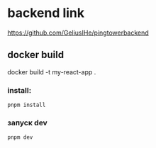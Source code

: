 # backend link
https://github.com/GeliusIHe/pingtowerbackend



## docker build

docker build -t my-react-app .


### install:
```
pnpm install
```

### запуск dev
```
pnpm dev
```



[//]: # (# React + TypeScript + Vite)

[//]: # ()
[//]: # (This template provides a minimal setup to get React working in Vite with HMR and some ESLint rules.)

[//]: # ()
[//]: # (Currently, two official plugins are available:)

[//]: # ()
[//]: # (- [@vitejs/plugin-react]&#40;https://github.com/vitejs/vite-plugin-react/blob/main/packages/plugin-react&#41; uses [Babel]&#40;https://babeljs.io/&#41; for Fast Refresh)

[//]: # (- [@vitejs/plugin-react-swc]&#40;https://github.com/vitejs/vite-plugin-react/blob/main/packages/plugin-react-swc&#41; uses [SWC]&#40;https://swc.rs/&#41; for Fast Refresh)

[//]: # ()
[//]: # (## Expanding the ESLint configuration)

[//]: # ()
[//]: # (If you are developing a production application, we recommend updating the configuration to enable type-aware lint rules:)

[//]: # ()
[//]: # (```js)

[//]: # (export default defineConfig&#40;[)

[//]: # (  globalIgnores&#40;['dist']&#41;,)

[//]: # (  {)

[//]: # (    files: ['**/*.{ts,tsx}'],)

[//]: # (    extends: [)

[//]: # (      // Other configs...)

[//]: # ()
[//]: # (      // Remove tseslint.configs.recommended and replace with this)

[//]: # (      tseslint.configs.recommendedTypeChecked,)

[//]: # (      // Alternatively, use this for stricter rules)

[//]: # (      tseslint.configs.strictTypeChecked,)

[//]: # (      // Optionally, add this for stylistic rules)

[//]: # (      tseslint.configs.stylisticTypeChecked,)

[//]: # ()
[//]: # (      // Other configs...)

[//]: # (    ],)

[//]: # (    languageOptions: {)

[//]: # (      parserOptions: {)

[//]: # (        project: ['./tsconfig.node.json', './tsconfig.app.json'],)

[//]: # (        tsconfigRootDir: import.meta.dirname,)

[//]: # (      },)

[//]: # (      // other options...)

[//]: # (    },)

[//]: # (  },)

[//]: # (]&#41;)

[//]: # (```)

[//]: # ()
[//]: # (You can also install [eslint-plugin-react-x]&#40;https://github.com/Rel1cx/eslint-react/tree/main/packages/plugins/eslint-plugin-react-x&#41; and [eslint-plugin-react-dom]&#40;https://github.com/Rel1cx/eslint-react/tree/main/packages/plugins/eslint-plugin-react-dom&#41; for React-specific lint rules:)

[//]: # ()
[//]: # (```js)

[//]: # (// eslint.config.js)

[//]: # (import reactX from 'eslint-plugin-react-x')

[//]: # (import reactDom from 'eslint-plugin-react-dom')

[//]: # ()
[//]: # (export default defineConfig&#40;[)

[//]: # (  globalIgnores&#40;['dist']&#41;,)

[//]: # (  {)

[//]: # (    files: ['**/*.{ts,tsx}'],)

[//]: # (    extends: [)

[//]: # (      // Other configs...)

[//]: # (      // Enable lint rules for React)

[//]: # (      reactX.configs['recommended-typescript'],)

[//]: # (      // Enable lint rules for React DOM)

[//]: # (      reactDom.configs.recommended,)

[//]: # (    ],)

[//]: # (    languageOptions: {)

[//]: # (      parserOptions: {)

[//]: # (        project: ['./tsconfig.node.json', './tsconfig.app.json'],)

[//]: # (        tsconfigRootDir: import.meta.dirname,)

[//]: # (      },)

[//]: # (      // other options...)

[//]: # (    },)

[//]: # (  },)

[//]: # (]&#41;)

[//]: # (```)
